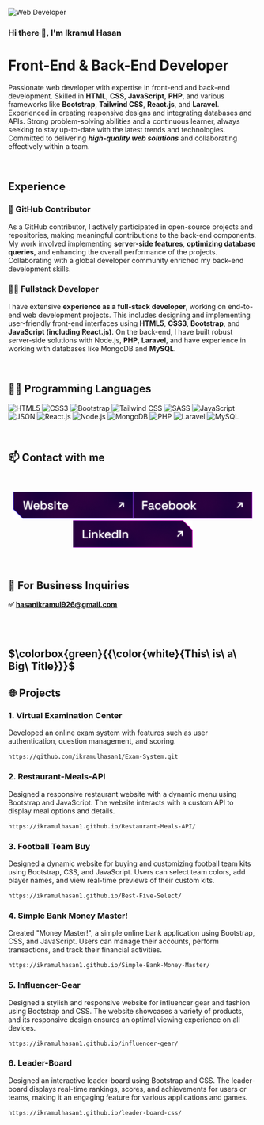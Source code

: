 ![Web Developer](https://media.licdn.com/dms/image/D5616AQEcqX01WLZnQA/profile-displaybackgroundimage-shrink_350_1400/0/1697727986721?e=1703116800&v=beta&t=ACanj4bYRBzj0pvfBnfzAtsRmDp8yv3VXSepBkFqCds)

### Hi there 👋, I'm Ikramul Hasan
# Front-End & Back-End Developer

Passionate web developer with expertise in front-end and back-end development. Skilled in **HTML**, **CSS**, **JavaScript**, **PHP**, and various frameworks like **Bootstrap**, **Tailwind CSS**, **React.js**, and **Laravel**. Experienced in creating responsive designs and integrating databases and APIs. Strong problem-solving abilities and a continuous learner, always seeking to stay up-to-date with the latest trends and technologies. Committed to delivering ***high-quality web solutions*** and collaborating effectively within a team.

<br>



<!-- Experience Section -->
## Experience

### 💼 GitHub Contributor

As a GitHub contributor, I actively participated in open-source projects and repositories, making meaningful contributions to the back-end components. My work involved implementing **server-side features**, **optimizing database queries**, and enhancing the overall performance of the projects. Collaborating with a global developer community enriched my back-end development skills.

   
### 👨‍💻 Fullstack Developer

I have extensive **experience as a full-stack developer**, working on end-to-end web development projects. This includes designing and implementing user-friendly front-end interfaces using **HTML5**, **CSS3**, **Bootstrap**, and **JavaScript (including React.js)**. On the back-end, I have built robust server-side solutions with Node.js, **PHP**, **Laravel**, and have experience in working with databases like MongoDB and **MySQL**.

  
<br>

## 👨‍💻 Programming Languages
<p>
  <img src="https://img.shields.io/badge/HTML5-E34F26?style=for-the-badge&logo=html5&logoColor=white" alt="HTML5">
  <img src="https://img.shields.io/badge/CSS3-1572B6?style=for-the-badge&logo=css3&logoColor=white" alt="CSS3">
  <img src="https://img.shields.io/badge/Bootstrap-563D7C?style=for-the-badge&logo=bootstrap&logoColor=white" alt="Bootstrap">
  <img src="https://img.shields.io/badge/Tailwind_CSS-38B2AC?style=for-the-badge&logo=tailwind-css&logoColor=white" alt="Tailwind CSS">
  <img src="https://img.shields.io/badge/SASS-CC6699?style=for-the-badge&logo=sass&logoColor=white" alt="SASS">
  <img src="https://img.shields.io/badge/JavaScript-F7DF1E?style=for-the-badge&logo=javascript&logoColor=black" alt="JavaScript">
  <img src="https://img.shields.io/badge/JSON-000000?style=for-the-badge&logo=json&logoColor=white" alt="JSON">
  <img src="https://img.shields.io/badge/React.js-61DAFB?style=for-the-badge&logo=react&logoColor=black" alt="React.js">
  <img src="https://img.shields.io/badge/Node.js-339933?style=for-the-badge&logo=node.js&logoColor=white" alt="Node.js">
  <img src="https://img.shields.io/badge/MongoDB-47A248?style=for-the-badge&logo=mongodb&logoColor=white" alt="MongoDB">
  <img src="https://img.shields.io/badge/PHP-777BB4?style=for-the-badge&logo=php&logoColor=white" alt="PHP">
  <img src="https://img.shields.io/badge/Laravel-FF2D20?style=for-the-badge&logo=laravel&logoColor=white" alt="Laravel">
  <img src="https://img.shields.io/badge/MySQL-4479A1?style=for-the-badge&logo=mysql&logoColor=white" alt="MySQL">
 
 
</p>





<br>

## :mailbox: Contact with me

<br/>


***<p align="center"> [<img height="55" src="https://raw.githubusercontent.com/ProgrammingHero1/ProgrammingHero1/main/image/website.png">]()[<img height="55" src="https://raw.githubusercontent.com/ProgrammingHero1/ProgrammingHero1/main/image/facebook.png">](https://www.facebook.com/profile.php?id=100005469316899)[<img height="55" src="https://raw.githubusercontent.com/ProgrammingHero1/ProgrammingHero1/main/image/linkedin.png">](https://www.linkedin.com/in/theikramulhasan/) </p>***

<br/>


## 📧 For Business Inquiries 
**✅ hasanikramul926@gmail.com**




<br>
<br>

## $\colorbox{green}{{\color{white}{This\ is\ a\ Big\ Title}}}$


<!-- Projects Section -->
## 🌐 Projects
  
### 1. Virtual Examination Center
<p>Developed an online exam system with features such as user authentication, question management, and scoring.</p>

```
https://github.com/ikramulhasan1/Exam-System.git 
```
  
### 2. Restaurant-Meals-API
<p>Designed a responsive restaurant website with a dynamic menu using Bootstrap and JavaScript. The website interacts with a custom API to display meal options and details.</p>

```
https://ikramulhasan1.github.io/Restaurant-Meals-API/
```

### 3. Football Team Buy
<p>Designed a dynamic website for buying and customizing football team kits using Bootstrap, CSS, and JavaScript. Users can select team colors, add player names, and view real-time previews of their custom kits.</p>

```
https://ikramulhasan1.github.io/Best-Five-Select/
```

### 4. Simple Bank Money Master!
<p>Created "Money Master!", a simple online bank application using Bootstrap, CSS, and JavaScript. Users can manage their accounts, perform transactions, and track their financial activities.</p>

```
https://ikramulhasan1.github.io/Simple-Bank-Money-Master/
```

### 5. Influencer-Gear
Designed a stylish and responsive website for influencer gear and fashion using Bootstrap and CSS. The website showcases a variety of products, and its responsive design ensures an optimal viewing experience on all devices.

```
https://ikramulhasan1.github.io/influencer-gear/
```


### 6. Leader-Board
Designed an interactive leader-board using Bootstrap and CSS. The leader-board displays real-time rankings, scores, and achievements for users or teams, making it an engaging feature for various applications and games.

```
https://ikramulhasan1.github.io/leader-board-css/
```



